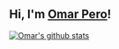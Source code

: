 ## Hi, I'm <a href="https://github.com/omar95-pero" target="_blank">Omar Pero</a>!


[![Omar's github stats](https://github-readme-stats.vercel.app/api?username=omar95-pero&include_all_commits=true&count_private=true&show_icons=true&line_height=35&title_color=FFFFFF&icon_color=FFFFFF&text_color=FFFFFF&bg_color=#3dfcf9)](https://github.com/anuraghazra/github-readme-stats)
